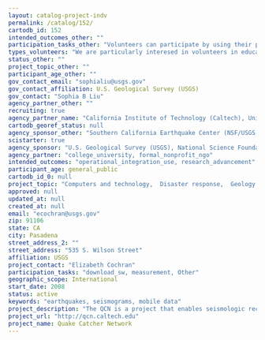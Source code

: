 ```yaml
---
layout: catalog-project-indv
permalink: /catalog/152/
cartodb_id: 152
intended_outcomes_other: ""
participation_tasks_other: "Volunteers can participate by using their personal computer as a seismologic instrument via a USB plug-in or by using the accelerometer in a laptop or smart phone. Data is then analyzed by software during and after an event before being uploaded on a central server."
types_volunteers: "We are particularly interesed in volunteers in education (formal and informal). Volunteers will need to request a sensor or have a supported laptop or smartphone with an internal sensor."
status_other: ""
project_topic_other: ""
participant_age_other: ""
gov_contact_email: "sophialiu@usgs.gov"
gov_contact_affiliation: U.S. Geological Survey (USGS)
gov_contact: "Sophia B Liu"
agency_partner_other: ""
recruiting: true
agency_partner_name: "California Institute of Technology (Caltech), Universidad de los Andes, Universidad Nacional Autonoma de Mexico, Universidad de Concepcion"
cartodb_georef_status: null
agency_sponsor_other: "Southern California Earthquake Center (NSF/USGS Funded organization), Incorporated Research Institutions for Seismology (NSF funded)"
scistarter: true
agency_sponsor: "U.S. Geological Survey (USGS), National Science Foundation (NSF)"
agency_partner: "college_university, formal_nonprofit_ngo"
intended_outcomes: "operational_integration_use, research_advancement"
participant_age: general_public
cartodb_id_0: null
project_topic: "Computers and technology,  Disaster response,  Geology and earth science, "
approved: null
updated_at: null
created_at: null
email: "ecochran@usgs.gov"
zip: 91106
state: CA
city: Pasadena
street_address_2: ""
street_address: "535 S. Wilson Street"
affiliation: USGS
project_contact: "Elizabeth Cochran"
participation_tasks: "download_sw, measurement, Other"
geographic_scope: International
start_date: 2008
status: active
keywords: "earthquakes, seismograms, mobile data"
project_description: "The QCN is a project that enables seismologic recordings by tapping into the vast network of computing of personal computers, laptops, and smart phones. Volunteers can connect small USB seismic sensors to their computers or use sensors internal to laptops or smart phones to record earthquakes. Data is then collected by a software application that sends seismograms back to a central server. The volunteers can then log in and see what earthquakes they have recorded through the project website."
project_url: "http://qcn.caltech.edu"
project_name: Quake Catcher Network
---
```


